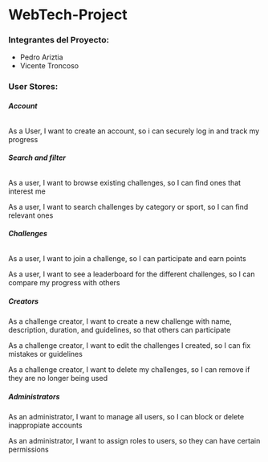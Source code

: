 # WebTech-Project

### Integrantes del Proyecto:
- Pedro Ariztia
- Vicente Troncoso


### User Stores:

###### **Account**

As a User, I want to create an account, so i can securely log in and track my progress


###### **Search and filter**

As a user, I want to browse existing challenges, so I can find ones that interest me

As a user, I want to search challenges by category or sport, so I can find relevant ones


###### **Challenges**

As a user, I want to join a challenge, so I can participate and earn points

As a user, I want to see a leaderboard for the different challenges, so I can compare my progress with others

##### **Creators**
As a challenge creator, I want to create a new challenge with name, description, duration, and guidelines, so that others can participate

As a challenge creator, I want to edit the challenges I created, so I can fix mistakes or guidelines

As a challenge creator, I want to delete my challenges, so I can remove if they are no longer being used


##### **Administrators**
As an administrator, I want to manage all users, so I can block or delete inappropiate accounts

As an administrator, I want to assign roles to users, so they can have certain permissions
